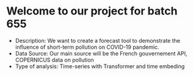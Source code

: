 # Welcome to our project for batch 655
- Description: We want to create a forecast tool to demonstrate the influence of short-term pollution on COVID-19 pandemic.
- Data Source: Our main source will be the French gouvernement API, COPERNICUS data on pollution 
- Type of analysis: Time-series with Transformer and time embeding

